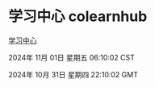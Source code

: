 # 学习中心 colearnhub
[学习中心](http://219.139.197.74:56308/colearnhub/)

2024年 11月 01日 星期五 06:10:02 CST

2024年 10月 31日 星期四 22:10:02 GMT
